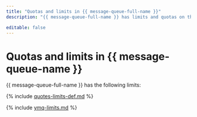 ```yaml
---
title: "Quotas and limits in {{ message-queue-full-name }}"
description: "{{ message-queue-full-name }} has limits and quotas on the number of SendMessage and SendMessageBatch calls per queue, the number of ReceiveMessage calls per queue. For more information about the service restrictions, read this article."

editable: false
---
```


# Quotas and limits in {{ message-queue-name }}

{{ message-queue-full-name }} has the following limits:

{% include [quotes-limits-def.md](../../_includes/quotes-limits-def.md) %}

{% include [ymq-limits.md](../../_includes/message-queue/ymq-limits.md) %}